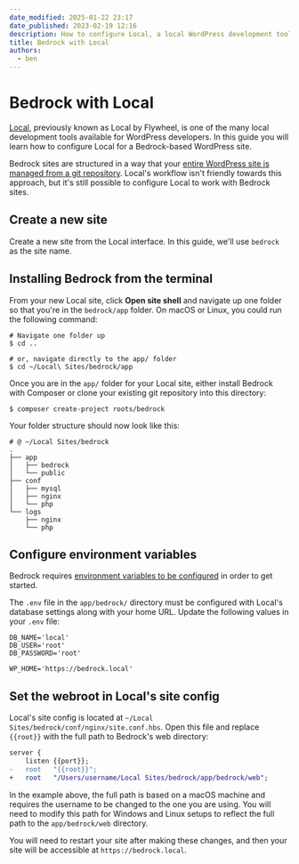 ```yaml
---
date_modified: 2025-01-22 23:17
date_published: 2023-02-19 12:16
description: How to configure Local, a local WordPress development tool, for a Bedrock-based WordPress site.
title: Bedrock with Local
authors:
  - ben
---
```


# Bedrock with Local

[Local](https://localwp.com/), previously known as Local by Flywheel, is one of the many local development tools available for WordPress developers. In this guide you will learn how to configure Local for a Bedrock-based WordPress site.

Bedrock sites are structured in a way that your [entire WordPress site is managed from a git repository](https://roots.io/bedrock/docs/folder-structure/). Local's workflow isn't friendly towards this approach, but it's still possible to configure Local to work with Bedrock sites.

## Create a new site

Create a new site from the Local interface. In this guide, we'll use `bedrock` as the site name.

## Installing Bedrock from the terminal

From your new Local site, click **Open site shell** and navigate up one folder so that you're in the `bedrock/app` folder. On macOS or Linux, you could run the following command:

```shell
# Navigate one folder up
$ cd ..

# or, navigate directly to the app/ folder
$ cd ~/Local\ Sites/bedrock/app
```

Once you are in the `app/` folder for your Local site, either install Bedrock with Composer or clone your existing git repository into this directory:

```shell
$ composer create-project roots/bedrock
```

Your folder structure should now look like this:

```shell
# @ ~/Local Sites/bedrock
.
├── app
│   ├── bedrock
│   └── public
├── conf
│   ├── mysql
│   ├── nginx
│   └── php
└── logs
    ├── nginx
    └── php
```

## Configure environment variables

Bedrock requires [environment variables to be configured](https://roots.io/bedrock/docs/installation/#getting-started) in order to get started.

The `.env` file in the `app/bedrock/` directory must be configured with Local's database settings along with your home URL. Update the following values in your `.env` file:

```plaintext
DB_NAME='local'
DB_USER='root'
DB_PASSWORD='root'

WP_HOME='https://bedrock.local'
```

## Set the webroot in Local's site config

Local's site config is located at `~/Local Sites/bedrock/conf/nginx/site.conf.hbs`. Open this file and replace `{{root}}` with the full path to Bedrock's web directory:

```diff
server {
    listen {{port}};
-   root   "{{root}}";
+   root   "/Users/username/Local Sites/bedrock/app/bedrock/web";
```

In the example above, the full path is based on a macOS machine and requires the username to be changed to the one you are using. You will need to modify this path for Windows and Linux setups to reflect the full path to the `app/bedrock/web` directory.

You will need to restart your site after making these changes, and then your site will be accessible at `https://bedrock.local`.

